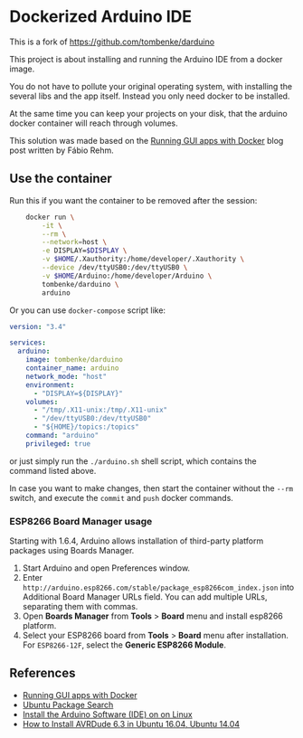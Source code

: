 Dockerized Arduino IDE
======================

This is a fork of https://github.com/tombenke/darduino 

This project is about installing and running the Arduino IDE from a docker image.

You do not have to pollute your original operating system,
with installing the several libs and the app itself.
Instead you only need docker to be installed.

At the same time you can keep your projects on your disk,
that the arduino docker container will reach through volumes.

This solution was made based on the
[Running GUI apps with Docker](http://fabiorehm.com/blog/2014/09/11/running-gui-apps-with-docker/)
blog post written by Fábio Rehm.


## Use the container

Run this if you want the container to be removed after the session:

```bash
    docker run \
        -it \
        --rm \
        --network=host \
        -e DISPLAY=$DISPLAY \
        -v $HOME/.Xauthority:/home/developer/.Xauthority \
        --device /dev/ttyUSB0:/dev/ttyUSB0 \
        -v $HOME/Arduino:/home/developer/Arduino \
        tombenke/darduino \
        arduino
```

Or you can use `docker-compose` script like:

```yml
version: "3.4"

services:
  arduino:
    image: tombenke/darduino
    container_name: arduino
    network_mode: "host"
    environment:
      - "DISPLAY=${DISPLAY}"
    volumes:
      - "/tmp/.X11-unix:/tmp/.X11-unix"
      - "/dev/ttyUSB0:/dev/ttyUSB0"
      - "${HOME}/topics:/topics"
    command: "arduino"
    privileged: true
```

or just simply run the `./arduino.sh` shell script, which contains the command listed above.

In case you want to make changes, then start the container without the `--rm` switch, 
and execute the `commit` and `push` docker commands.

### ESP8266 Board Manager usage

Starting with 1.6.4, Arduino allows installation of third-party platform packages using Boards Manager.

1. Start Arduino and open Preferences window.
2. Enter `http://arduino.esp8266.com/stable/package_esp8266com_index.json`
   into Additional Board Manager URLs field.
   You can add multiple URLs, separating them with commas.
3. Open __Boards Manager__ from __Tools__ > __Board__ menu and install esp8266 platform.
4. Select your ESP8266 board from __Tools__ > __Board__ menu after installation.
   For `ESP8266-12F`, select the __Generic ESP8266 Module__.


## References

- [Running GUI apps with Docker](http://fabiorehm.com/blog/2014/09/11/running-gui-apps-with-docker/)
- [Ubuntu Package Search](http://packages.ubuntu.com/)
- [Install the Arduino Software (IDE) on on Linux](https://www.arduino.cc/en/Guide/Linux/)
- [How to Install AVRDude 6.3 in Ubuntu 16.04, Ubuntu 14.04](http://ubuntuhandbook.org/index.php/2017/01/install-avrdude-6-4-ubuntu-16-04/)

